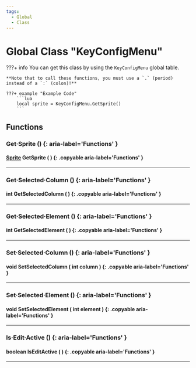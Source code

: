```yaml
---
tags:
  - Global
  - Class
---
```

# Global Class "KeyConfigMenu"

???+ info
    You can get this class by using the `KeyConfigMenu` global table.

    **Note that to call these functions, you must use a `.` (period) instead of a `:` (colon)!**
    
    ???+ example "Example Code"
        ```lua
        local sprite = KeyConfigMenu.GetSprite()
        ```
     
## Functions

### Get·Sprite () {: aria-label='Functions' }
#### [Sprite](../Sprite.md) GetSprite ( ) {: .copyable aria-label='Functions' }

___
### Get·Selected·Column () {: aria-label='Functions' }
#### int GetSelectedColumn ( ) {: .copyable aria-label='Functions' }

___
### Get·Selected·Element () {: aria-label='Functions' }
#### int GetSelectedElement ( ) {: .copyable aria-label='Functions' }

___
### Set·Selected·Column () {: aria-label='Functions' }
#### void SetSelectedColumn ( int column ) {: .copyable aria-label='Functions' }

___
### Set·Selected·Element () {: aria-label='Functions' }
#### void SetSelectedElement ( int element ) {: .copyable aria-label='Functions' }

___
### Is·Edit·Active () {: aria-label='Functions' }
#### boolean IsEditActive ( ) {: .copyable aria-label='Functions' }

___